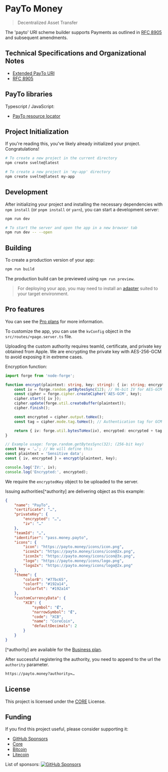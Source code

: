 # PayTo Money

> Decentralized Asset Transfer

The 'payto' URI scheme builder supports Payments as outlined in [RFC 8905](https://datatracker.ietf.org/doc/rfc8905/) and subsequent amendments.

## Technical Specifications and Organizational Notes

- [Extended PayTo URI](docs/scheme.md)
- [RFC 8905](https://datatracker.ietf.org/doc/rfc8905/)

## PayTo libraries

Typescript / JavaScript:

- [PayTo resource locator](https://github.com/core-laboratories/payto-rl)

## Project Initialization

If you're reading this, you've likely already initialized your project. Congratulations!

```bash
# To create a new project in the current directory
npm create svelte@latest

# To create a new project in 'my-app' directory
npm create svelte@latest my-app
```

## Development

After initializing your project and installing the necessary dependencies with `npm install` (or `pnpm install` or `yarn`), you can start a development server:

```bash
npm run dev

# To start the server and open the app in a new browser tab
npm run dev -- --open
```

## Building

To create a production version of your app:

```bash
npm run build
```

The production build can be previewed using `npm run preview`.

> For deploying your app, you may need to install an [adapter](https://kit.svelte.dev/docs/adapters) suited to your target environment.

## Pro features

You can see the [Pro plans](https://payto.money/pro) for more information.

To customize the app, you can use the `kvConfig` object in the `src/routes/+page.server.ts` file.

Uploading the custom authority requires teamId, certificate, and private key obtained from Apple. We are encrypting the private key with AES-256-GCM to avoid exposing it in extreme cases.

Encryption function:

```ts
import forge from 'node-forge';

function encrypt(plaintext: string, key: string): { iv: string; encrypted: string } {
    const iv = forge.random.getBytesSync(12); // 96-bit IV for AES-GCM
    const cipher = forge.cipher.createCipher('AES-GCM', key);
    cipher.start({ iv });
    cipher.update(forge.util.createBuffer(plaintext));
    cipher.finish();

    const encrypted = cipher.output.toHex();
    const tag = cipher.mode.tag.toHex(); // Authentication tag for GCM mode

    return { iv: forge.util.bytesToHex(iv), encrypted: encrypted + tag };
}

// Example usage: forge.random.getBytesSync(32); (256-bit key)
const key = '…'; // We will define this
const plaintext = 'Sensitive data';
const { iv, encrypted } = encrypt(plaintext, key);

console.log('IV:', iv);
console.log('Encrypted:', encrypted);
```

We require the `encryptedKey` object to be uploaded to the server.

Issuing authorities[^authority] are delivering object as this example:

```json
{
    "name": "PayTo",
    "certificate": "…",
    "privateKey": {
        "encrypted": "…",
        "iv": "…"
    },
    "teamId": "…",
    "identifier": "pass.money.payto",
    "icons": {
        "icon": "https://payto.money/icons/icon.png",
        "icon2x": "https://payto.money/icons/icon@2x.png",
        "icon3x": "https://payto.money/icons/icon@3x.png",
        "logo": "https://payto.money/icons/logo.png",
        "logo2x": "https://payto.money/icons/logo@2x.png"
    },
    "theme": {
        "colorB": "#77bc65",
        "colorF": "#192a14",
        "colorTxt": "#192a14"
    },
    "customCurrencyData": {
        "XCB": {
            "symbol": "₡",
            "narrowSymbol": "₡",
            "code": "XCB",
            "name": "CoreCoin",
            "defaultDecimals": 2
        }
    }
}
```

[^authority] are available for the [Business plan](https://payto.money/pro).

After successful registering the authority, you need to append to the url the `authority` parameter.

```txt
https://payto.money?authority=…
```

## License

This project is licensed under the [CORE](LICENSE) License.

## Funding

If you find this project useful, please consider supporting it:

- [GitHub Sponsors](https://github.com/sponsors/core-laboratories)
- [Core](https://blockindex.net/address/cb7147879011ea207df5b35a24ca6f0859dcfb145999)
- [Bitcoin](https://www.blockchain.com/explorer/addresses/btc/bc1pd8guxjkr2p6n2kl388fdj2trete9w2fr89xlktdezmcctxvtzm8qsymg0d)
- [Litecoin](https://www.blockchain.com/explorer/addresses/ltc/ltc1ql8dvx0wv0nh2vncpt9j3zqefaehsd25cwp7pfx)

List of sponsors: [![GitHub Sponsors](https://img.shields.io/github/sponsors/core-laboratories)](https://github.com/sponsors/core-laboratories)
